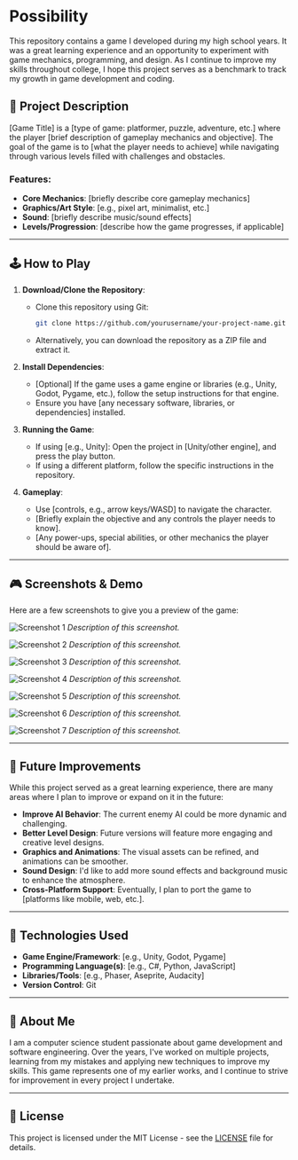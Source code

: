 # Possibility

This repository contains a game I developed during my high school years. It was a great learning experience and an opportunity to experiment with game mechanics, programming, and design. As I continue to improve my skills throughout college, I hope this project serves as a benchmark to track my growth in game development and coding.

## 📜 Project Description

[Game Title] is a [type of game: platformer, puzzle, adventure, etc.] where the player [brief description of gameplay mechanics and objective]. The goal of the game is to [what the player needs to achieve] while navigating through various levels filled with challenges and obstacles.

### Features:
- **Core Mechanics**: [briefly describe core gameplay mechanics]
- **Graphics/Art Style**: [e.g., pixel art, minimalist, etc.]
- **Sound**: [briefly describe music/sound effects]
- **Levels/Progression**: [describe how the game progresses, if applicable]

---

## 🕹️ How to Play

1. **Download/Clone the Repository**:
    - Clone this repository using Git:
      ```bash
      git clone https://github.com/yourusername/your-project-name.git
      ```
    - Alternatively, you can download the repository as a ZIP file and extract it.

2. **Install Dependencies**:
    - [Optional] If the game uses a game engine or libraries (e.g., Unity, Godot, Pygame, etc.), follow the setup instructions for that engine.
    - Ensure you have [any necessary software, libraries, or dependencies] installed.

3. **Running the Game**:
    - If using [e.g., Unity]: Open the project in [Unity/other engine], and press the play button.
    - If using a different platform, follow the specific instructions in the repository.

4. **Gameplay**:
    - Use [controls, e.g., arrow keys/WASD] to navigate the character.
    - [Briefly explain the objective and any controls the player needs to know].
    - [Any power-ups, special abilities, or other mechanics the player should be aware of].

---

## 🎮 Screenshots & Demo

Here are a few screenshots to give you a preview of the game:

![Screenshot 1](https://github.com/jhauptma12357/images/blob/main/Possiblility/Company%20Logo.png)
*Description of this screenshot.*

![Screenshot 2](https://github.com/jhauptma12357/images/blob/main/Possiblility/Game%20Logo.png)
*Description of this screenshot.*

![Screenshot 3](https://github.com/jhauptma12357/images/blob/main/Possiblility/dead.png)
*Description of this screenshot.*

![Screenshot 4](https://github.com/jhauptma12357/images/blob/main/Possiblility/level4.png)
*Description of this screenshot.*

![Screenshot 5](https://github.com/jhauptma12357/images/blob/main/Possiblility/level8.png)
*Description of this screenshot.*

![Screenshot 6](https://github.com/jhauptma12357/images/blob/main/Possiblility/levelselect.png)
*Description of this screenshot.*

![Screenshot 7](https://github.com/jhauptma12357/images/blob/main/Possiblility/levelselect2.png)
*Description of this screenshot.*

---

## 🚀 Future Improvements

While this project served as a great learning experience, there are many areas where I plan to improve or expand on it in the future:

- **Improve AI Behavior**: The current enemy AI could be more dynamic and challenging.
- **Better Level Design**: Future versions will feature more engaging and creative level designs.
- **Graphics and Animations**: The visual assets can be refined, and animations can be smoother.
- **Sound Design**: I'd like to add more sound effects and background music to enhance the atmosphere.
- **Cross-Platform Support**: Eventually, I plan to port the game to [platforms like mobile, web, etc.].

---

## 🔧 Technologies Used

- **Game Engine/Framework**: [e.g., Unity, Godot, Pygame]
- **Programming Language(s)**: [e.g., C#, Python, JavaScript]
- **Libraries/Tools**: [e.g., Phaser, Aseprite, Audacity]
- **Version Control**: Git

---

## 🤖 About Me

I am a computer science student passionate about game development and software engineering. Over the years, I've worked on multiple projects, learning from my mistakes and applying new techniques to improve my skills. This game represents one of my earlier works, and I continue to strive for improvement in every project I undertake.

---

## 📄 License

This project is licensed under the MIT License - see the [LICENSE](./LICENSE) file for details.


